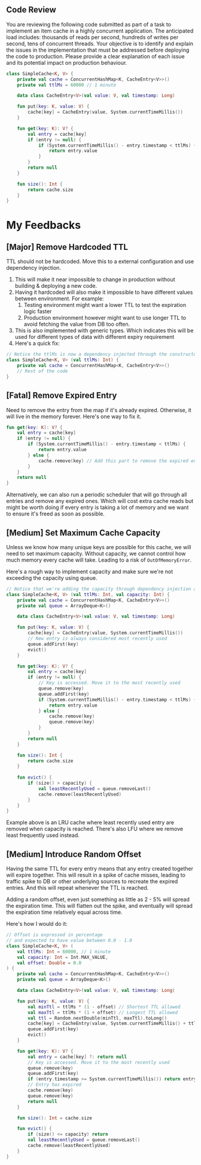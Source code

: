 ## Code Review

You are reviewing the following code submitted as part of a task to implement an item cache in a highly concurrent application. The anticipated load includes: thousands of reads per second, hundreds of writes per second, tens of concurrent threads.
Your objective is to identify and explain the issues in the implementation that must be addressed before deploying the code to production. Please provide a clear explanation of each issue and its potential impact on production behaviour.

```kotlin
class SimpleCache<K, V> {
    private val cache = ConcurrentHashMap<K, CacheEntry<V>>()
    private val ttlMs = 60000 // 1 minute

    data class CacheEntry<V>(val value: V, val timestamp: Long)

    fun put(key: K, value: V) {
        cache[key] = CacheEntry(value, System.currentTimeMillis())
    }

    fun get(key: K): V? {
        val entry = cache[key]
        if (entry != null) {
            if (System.currentTimeMillis() - entry.timestamp < ttlMs) {
                return entry.value
            }
        }
        return null
    }

    fun size(): Int {
        return cache.size
    }
}
```

# My Feedbacks
## [Major] Remove Hardcoded TTL
TTL should not be hardcoded. Move this to a external configuration and use dependency injection.
1. This will make it near impossible to change in production without building & deploying a new code.
2. Having it hardcoded will also make it impossible to have different values between environment. For example: 
   1. Testing environment might want a lower TTL to test the expiration logic faster
   2. Production environment however might want to use longer TTL to avoid fetching the value from DB too often.
3. This is also implemented with generic types. Which indicates this will be used for different types of data with different expiry requirement
4. Here's a quick fix:
```kotlin
// Notice the ttlMs is now a dependency injected through the constructor 
class SimpleCache<K, V> (val ttlMs: Int) {
    private val cache = ConcurrentHashMap<K, CacheEntry<V>>()
    // Rest of the code
}
```
## [Fatal] Remove Expired Entry
Need to remove the entry from the map if it's already expired. 
Otherwise, it will live in the memory forever. 
Here's one way to fix it. 
 ```kotlin
 fun get(key: K): V? {
     val entry = cache[key]
     if (entry != null) {
         if (System.currentTimeMillis() - entry.timestamp < ttlMs) {
             return entry.value
         } else {
             cache.remove(key) // Add this part to remove the expired entry
         }
     }
     return null
 }
 ```
Alternatively, we can also run a periodic scheduler that will go through all entries and remove any expired ones. 
Which will cost extra cache reads but might be worth doing if every entry is taking a lot of memory 
and we want to ensure it's freed as soon as possible.

## [Medium] Set Maximum Cache Capacity
Unless we know how many unique keys are possible for this cache, 
we will need to set maximum capacity. 
Without capacity, we cannot control how much memory every cache will take. 
Leading to a risk of `OutOfMemoryError`. 

Here's a rough way to implement capacity and make sure we're not exceeding the capacity using queue.
```kotlin
// Notice that we're adding the capacity through dependency injection as well
class SimpleCache<K, V> (val ttlMs: Int, val capacity: Int) {
    private val cache = ConcurrentHashMap<K, CacheEntry<V>>()
    private val queue = ArrayDeque<K>()

    data class CacheEntry<V>(val value: V, val timestamp: Long)

    fun put(key: K, value: V) {
        cache[key] = CacheEntry(value, System.currentTimeMillis())
        // New entry is always considered most recently used
        queue.addFirst(key)
        evict()
    }

    fun get(key: K): V? {
        val entry = cache[key]
        if (entry != null) {
            // Key is accessed. Move it to the most recently used
            queue.remove(key)
            queue.addFirst(key)
            if (System.currentTimeMillis() - entry.timestamp < ttlMs) {
                return entry.value
            } else {
                cache.remove(key)
                queue.remove(key)
            }
        }
        return null
    }

    fun size(): Int {
        return cache.size
    }
    
    fun evict() {
        if (size() > capacity) {
            val leastRecentlyUsed = queue.removeLast()
            cache.remove(leastRecentlyUsed)
        }
    }
}
```
Example above is an LRU cache where least recently used entry are removed when capacity is reached. 
There's also LFU where we remove least frequently used instead.

## [Medium] Introduce Random Offset
Having the same TTL for every entry means that any entry created together will expire together.
This will result in a spike of cache misses, 
leading to traffic spike to DB or other underlying sources to recreate the expired entries.
And this will repeat whenever the TTL is reached. 

Adding a random offset, even just something as little as 2 - 5% will spread the expiration time.
This will flatten out the spike, and eventually will spread the expiration time relatively equal across time.

Here's how I would do it:
```kotlin
// Offset is expressed in percentage
// and expected to have value between 0.0 - 1.0
class SimpleCache<K, V> (
    val ttlMs: Int = 60000, // 1 minute
    val capacity: Int = Int.MAX_VALUE,
    val offset: Double = 0.0
) {
    private val cache = ConcurrentHashMap<K, CacheEntry<V>>()
    private val queue = ArrayDeque<K>()

    data class CacheEntry<V>(val value: V, val timestamp: Long)

    fun put(key: K, value: V) {
        val minTtl = ttlMs * (1 - offset) // Shortest TTL allowed
        val maxTtl = ttlMs * (1 + offset) // Longest TTL allowed
        val ttl = Random.nextDouble(minTtl, maxTtl).toLong()
        cache[key] = CacheEntry(value, System.currentTimeMillis() + ttl)
        queue.addFirst(key)
        evict()
    }

    fun get(key: K): V? {
        val entry = cache[key] ?: return null
        // Key is accessed. Move it to the most recently used
        queue.remove(key)
        queue.addFirst(key)
        if (entry.timestamp >= System.currentTimeMillis()) return entry.value
        // Entry has expired
        cache.remove(key)
        queue.remove(key)
        return null
    }

    fun size(): Int = cache.size

    fun evict() {
        if (size() <= capacity) return
        val leastRecentlyUsed = queue.removeLast()
        cache.remove(leastRecentlyUsed)
    }
}
```
